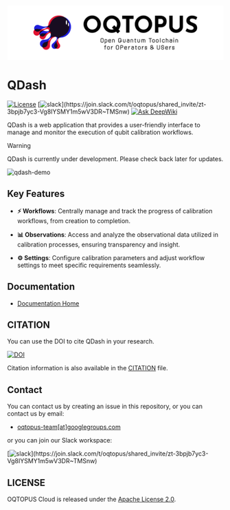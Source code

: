 ![OQTOPUS](docs/oqtopus-logo.png)

# QDash

[![License](https://img.shields.io/badge/License-Apache_2.0-blue.svg)](https://opensource.org/licenses/Apache-2.0)
[![slack](https://img.shields.io/badge/slack-OQTOPUS-pink.svg?logo=slack&style=plastic")](https://join.slack.com/t/oqtopus/shared_invite/zt-3bpjb7yc3-Vg8IYSMY1m5wV3DR~TMSnw)
[![Ask DeepWiki](https://deepwiki.com/badge.svg)](https://deepwiki.com/oqtopus-team/qdash)

QDash is a web application that provides a user-friendly interface to manage and monitor the execution of qubit calibration workflows.

> [!WARNING]
> QDash is currently under development. Please check back later for updates.

![qdash-demo](docs/qdash-demo.gif)

## Key Features

- **⚡ Workflows**: Centrally manage and track the progress of calibration workflows, from creation to completion.

- **📊 Observations**: Access and analyze the observational data utilized in calibration processes, ensuring transparency and insight.

- **⚙️ Settings**: Configure calibration parameters and adjust workflow settings to meet specific requirements seamlessly.

## Documentation

- [Documentation Home](https://qdash.readthedocs.io/en/stable/)

## CITATION

You can use the DOI to cite QDash in your research.

[![DOI](https://zenodo.org/badge/DOI/10.5281/zenodo.14277282.svg)](https://doi.org/10.5281/zenodo.14277282)

Citation information is also available in the [CITATION](https://github.com/oqtopus-team/qdash/blob/main/CITATION.cff) file.

## Contact

You can contact us by creating an issue in this repository,
or you can contact us by email:

- [oqtopus-team[at]googlegroups.com](mailto:oqtopus-team[at]googlegroups.com)

or you can join our Slack workspace:

[![slack](https://img.shields.io/badge/slack-OQTOPUS-pink.svg?logo=slack&style=plastic")](https://join.slack.com/t/oqtopus/shared_invite/zt-3bpjb7yc3-Vg8IYSMY1m5wV3DR~TMSnw)

## LICENSE

OQTOPUS Cloud is released under the [Apache License 2.0](https://github.com/oqtopus-team/qdash/blob/main/LICENSE).

